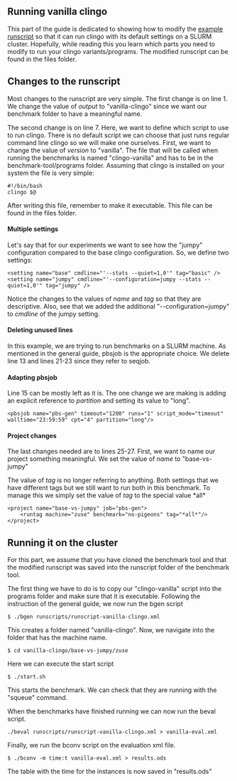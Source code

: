 ## Running vanilla clingo
This part of the guide is dedicated to showing how to modify the [example runscript](https://github.com/potassco/benchmark-tool/blob/master/runscripts/runscript-example.xml) so that it can run clingo with its default settings on a SLURM cluster. Hopefully, while reading this you learn which parts you need to modify to run your clingo variants/programs.
The modified runscript can be found in the files folder.

## Changes to the runscript
Most changes to the runscript are very simple. The first change is on line 1. We change the value of *output* to "vanilla-clingo" since we want our benchmark folder to have a meaningful name.

The second change is on line 7. Here, we want to define which script to use to run clingo. There is no default script we can choose that just runs regular command line clingo so we will make one ourselves. First, we want to change the value of *version* to "vanilla". The file that will be called when running the benchmarks is named "clingo-vanilla" and has to be in the benchmark-tool/programs folder. Assuming that clingo is installed on your system the file is very simple:
```
#!/bin/bash
clingo $@
```
After writing this file, remember to make it executable. This file can be found in the files folder.

#### Multiple settings
Let's say that for our experiments we want to see how the "jumpy" configuration compared to the base clingo configuration. So, we define two settings:
```
<setting name="base" cmdline="'--stats --quiet=1,0'" tag="basic" />
<setting name="jumpy" cmdline="'--configuration=jumpy --stats --quiet=1,0'" tag="jumpy" />
```
Notice the changes to the values of *name* and *tag* so that they are descriptive. Also, see that we added the additional "--configuration=jumpy" to  *cmdline* of the jumpy setting.

#### Deleting unused lines
In this example, we are trying to run benchmarks on a SLURM machine. As mentioned in the general guide, pbsjob is the appropriate choice. We delete line 13 and lines 21-23 since they refer to seqjob.

#### Adapting pbsjob
Line 15  can be mostly left as it is. The one change we are making is adding an explicit reference to *partition* and setting its value to "long".
```
<pbsjob name="pbs-gen" timeout="1200" runs="1" script_mode="timeout" walltime="23:59:59" cpt="4" partition="long"/>
```

#### Project changes
The last changes needed are to lines 25-27. First, we want to name our project something meaningful. We set the value of *name* to "base-vs-jumpy"

The value of *tag* is no longer referring to anything. Both settings that we have different tags but we still want to run both in this benchmark. To manage this we simply set the value of *tag* to the special value \*all\*
```
<project name="base-vs-jumpy" job="pbs-gen">
	<runtag machine="zuse" benchmark="no-pigeons" tag="*all*"/>
</project>
```

## Running it on the cluster
For this part, we assume that you have cloned the benchmark tool and that the modified runscript was saved into the runscript folder of the benchmark tool.

The first thing we have to do is to copy our "clingo-vanilla" script into the programs folder and make sure that it is executable. Following the instruction of the general guide, we now run the bgen script
```
$ ./bgen runscripts/runscript-vanilla-clingo.xml 
```

This creates a folder named "vanilla-clingo". Now, we navigate into the folder that has the machine name.
```
$ cd vanilla-clingo/base-vs-jumpy/zuse
```
Here we can execute the start script
```
$ ./start.sh
```
This starts the benchmark. We can check that they are running with the "squeue" command.

When the benchmarks have finished running we can now run the beval script.
```
./beval runscripts/runscript-vanilla-clingo.xml > vanilla-eval.xml
```

Finally, we run the bconv script on the evaluation xml file.
```
$ ./bconv -m time:t vanilla-eval.xml > results.ods
```

The table with the time for the instances is now saved in "results.ods"